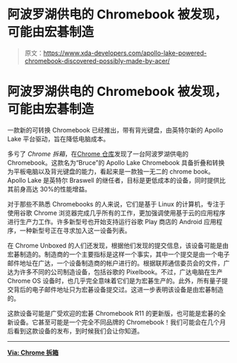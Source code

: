 # 阿波罗湖供电的 Chromebook 被发现，可能由宏碁制造

> 原文：<https://www.xda-developers.com/apollo-lake-powered-chromebook-discovered-possibly-made-by-acer/>

# 阿波罗湖供电的 Chromebook 被发现，可能由宏碁制造

一款新的可转换 Chromebook 已经推出，带有背光键盘，由英特尔新的 Apollo Lake 平台驱动，旨在降低电脑成本。

多亏了 *Chrome 拆箱*，在[Chrome 仓库](https://chromium-review.googlesource.com/c/chromiumos/platform/ec/+/792578/)发现了一台阿波罗湖供电的 Chromebook。这款名为“Bruce”的 Apollo Lake Chromebook 具备折叠和转换为平板电脑以及背光键盘的能力，看起来是一款独一无二的 chrome book。Apollo Lake 是英特尔 Braswell 的继任者，目标是更低成本的设备，同时提供比其前身高达 30%的性能增益。

对于那些不熟悉 Chromebooks 的人来说，它们是基于 Linux 的计算机，专注于使用谷歌 Chrome 浏览器完成几乎所有的工作，更加强调使用基于云的应用程序进行生产力工作。许多新型号也开始支持运行谷歌 Play 商店的 Android 应用程序，一种新型号正在寻求加入这一设备列表。

在 Chrome Unboxed 的人们还发现，根据他们发现的提交信息，该设备可能是由宏碁制造的。制造商的一个主要指标是这样一个事实，其中一个提交是由一个电子邮件地址在广达，一个设备制造商的帐户进行的。根据联邦通信委员会的文件，广达为许多不同的公司制造设备，包括谷歌的 Pixelbook。不过，广达电脑在生产 Chrome OS 设备时，也几乎完全意味着它们是为宏碁生产的。此外，所有量子提交背后的电子邮件地址只为宏碁设备提交过。这进一步表明该设备是由宏碁制造的。

这款设备可能是广受欢迎的宏碁 Chromebook R11 的更新版，也可能是宏碁的全新设备。它甚至可能是一个完全不同品牌的 Chromebook！我们可能会在几个月后看到这款设备的发布，到时候我们会让你知道。

* * *

[**Via: Chrome 拆箱**](https://chromeunboxed.com/news/chromebook-convertible-apollo-lake-bruce)
